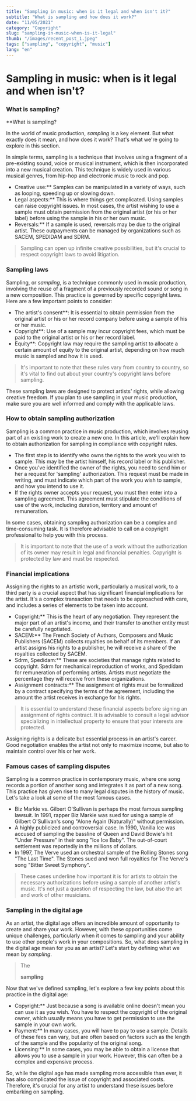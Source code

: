 ```yaml
---
title: "Sampling in music: when is it legal and when isn't it?"
subtitle: "What is sampling and how does it work?"
date: "11/05/2021"
category: "Copyright"
slug: "sampling-in-music-when-is-it-legal"
thumb: "/images/recent_post_1.jpeg"
tags: ["sampling", "copyright", "music"]
lang: "en"
---
```


# Sampling in music: when is it legal and when isn't?

### What is sampling?

\*\*What is sampling?

In the world of music production, _sampling_ is a key element. But what exactly does it mean, and how does it work? That's what we're going to explore in this section.

In simple terms, sampling is a technique that involves using a fragment of a pre-existing sound, voice or musical instrument, which is then incorporated into a new musical creation. This technique is widely used in various musical genres, from hip-hop and electronic music to rock and pop.

- Creative use:\*\* Samples can be manipulated in a variety of ways, such as looping, speeding up or slowing down.
- Legal aspects:\*\* This is where things get complicated. Using samples can raise copyright issues. In most cases, the artist wishing to use a sample must obtain permission from the original artist (or his or her label) before using the sample in his or her own music.
- Reversals:\*\* If a sample is used, reversals may be due to the original artist. These outpayments can be managed by organizations such as SACEM, SPEDIDAM and SDRM.

> Sampling can open up infinite creative possibilities, but it's crucial to respect copyright laws to avoid litigation.

### Sampling laws

Sampling, or _sampling_, is a technique commonly used in music production, involving the reuse of a fragment of a previously recorded sound or song in a new composition. This practice is governed by specific copyright laws. Here are a few important points to consider:

- The artist's consent\*\*: It is essential to obtain permission from the original artist or his or her record company before using a sample of his or her music.
- Copyright\*\*: Use of a sample may incur copyright fees, which must be paid to the original artist or his or her record label.
- Equity\*\*: Copyright law may require the sampling artist to allocate a certain amount of equity to the original artist, depending on how much music is sampled and how it is used.

> It's important to note that these rules vary from country to country, so it's vital to find out about your country's copyright laws before sampling.

These sampling laws are designed to protect artists' rights, while allowing creative freedom. If you plan to use sampling in your music production, make sure you are well informed and comply with the applicable laws.

### How to obtain sampling authorization

Sampling is a common practice in music production, which involves reusing part of an existing work to create a new one. In this article, we'll explain how to obtain authorization for sampling in compliance with copyright rules.

- The first step is to identify who owns the rights to the work you wish to sample. This may be the artist himself, his record label or his publisher.
- Once you've identified the owner of the rights, you need to send him or her a request for 'sampling' authorization. This request must be made in writing, and must indicate which part of the work you wish to sample, and how you intend to use it.
- If the rights owner accepts your request, you must then enter into a sampling agreement. This agreement must stipulate the conditions of use of the work, including duration, territory and amount of remuneration.

In some cases, obtaining sampling authorization can be a complex and time-consuming task. It is therefore advisable to call on a copyright professional to help you with this process.

> It is important to note that the use of a work without the authorization of its owner may result in legal and financial penalties. Copyright is protected by law and must be respected.

### Financial implications

Assigning the rights to an artistic work, particularly a musical work, to a third party is a crucial aspect that has significant financial implications for the artist. It's a complex transaction that needs to be approached with care, and includes a series of elements to be taken into account.

- Copyright:\*\* This is the heart of any negotiation. They represent the major part of an artist's income, and their transfer to another entity must be carefully negotiated.
- SACEM:\*\* The French Society of Authors, Composers and Music Publishers (SACEM) collects royalties on behalf of its members. If an artist assigns his rights to a publisher, he will receive a share of the royalties collected by SACEM.
- Sdrm, Spedidam:\*\* These are societies that manage rights related to copyright. Sdrm for mechanical reproduction of works, and Spedidam for remuneration of performing artists. Artists must negotiate the percentage they will receive from these organizations.
- Assignment contracts:\*\* The assignment of rights must be formalized by a contract specifying the terms of the agreement, including the amount the artist receives in exchange for his rights.

> It is essential to understand these financial aspects before signing an assignment of rights contract. It is advisable to consult a legal advisor specializing in intellectual property to ensure that your interests are protected.

Assigning rights is a delicate but essential process in an artist's career. Good negotiation enables the artist not only to maximize income, but also to maintain control over his or her work.

### Famous cases of sampling disputes

Sampling is a common practice in contemporary music, where one song records a portion of another song and integrates it as part of a new song. This practice has given rise to many legal disputes in the history of music. Let's take a look at some of the most famous cases.

- Biz Markie vs. Gilbert O'Sullivan is perhaps the most famous sampling lawsuit. In 1991, rapper Biz Markie was sued for using a sample of Gilbert O'Sullivan's song "Alone Again (Naturally)" without permission.
- A highly publicized and controversial case. In 1990, Vanilla Ice was accused of sampling the bassline of Queen and David Bowie's hit "Under Pressure" in their song "Ice Ice Baby". The out-of-court settlement was reportedly in the millions of dollars.
- In 1997, The Verve used an orchestral sample of the Rolling Stones song "The Last Time". The Stones sued and won full royalties for The Verve's song "Bitter Sweet Symphony".

> These cases underline how important it is for artists to obtain the necessary authorizations before using a sample of another artist's music. It's not just a question of respecting the law, but also the art and work of other musicians.

### Sampling in the digital age

As an artist, the digital age offers an incredible amount of opportunity to create and share your work. However, with these opportunities come unique challenges, particularly when it comes to sampling and your ability to use other people's work in your compositions. So, what does sampling in the digital age mean for you as an artist? Let's start by defining what we mean by _sampling_.

> The
>
> **sampling**

Now that we've defined sampling, let's explore a few key points about this practice in the digital age:

- Copyright:\*\* Just because a song is available online doesn't mean you can use it as you wish. You have to respect the copyright of the original owner, which usually means you have to get permission to use the sample in your own work.
- Payment:\*\* In many cases, you will have to pay to use a sample. Details of these fees can vary, but are often based on factors such as the length of the sample and the popularity of the original song.
- Licensing:\*\* In some cases, you may be able to obtain a license that allows you to use a sample in your work. However, this can often be a complex and expensive process.

So, while the digital age has made sampling more accessible than ever, it has also complicated the issue of copyright and associated costs. Therefore, it's crucial for any artist to understand these issues before embarking on sampling.
